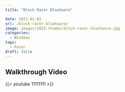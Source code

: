```yaml
---
title: "Block Razer Bloatware"

date: 2023-01-02
url: /block-razer-bloatware/
image: images/2022-thumbs/block-razer-bloatware.jpg
categories:
  - Windows
tags:
  - Razer
draft: false
---
```

<!--more-->







## Walkthrough Video

{{< youtube 11111111 >}}
